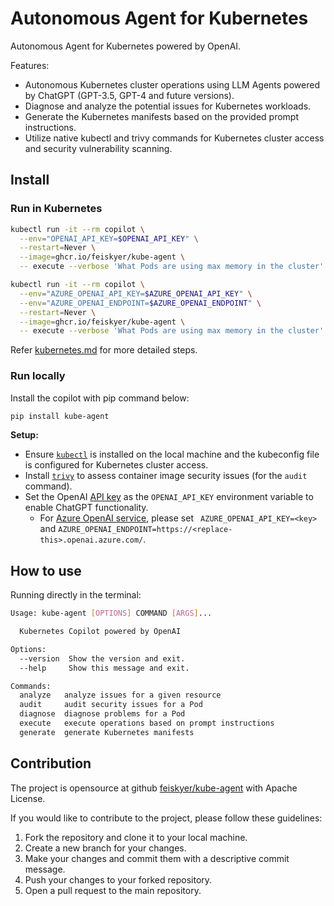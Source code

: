 # Autonomous Agent for Kubernetes

Autonomous Agent for Kubernetes powered by OpenAI.

Features:

- Autonomous Kubernetes cluster operations using LLM Agents powered by ChatGPT (GPT-3.5, GPT-4 and future versions).
- Diagnose and analyze the potential issues for Kubernetes workloads.
- Generate the Kubernetes manifests based on the provided prompt instructions.
- Utilize native kubectl and trivy commands for Kubernetes cluster access and security vulnerability scanning.

## Install

### Run in Kubernetes

```sh
kubectl run -it --rm copilot \
  --env="OPENAI_API_KEY=$OPENAI_API_KEY" \
  --restart=Never \
  --image=ghcr.io/feiskyer/kube-agent \
  -- execute --verbose 'What Pods are using max memory in the cluster'

kubectl run -it --rm copilot \
  --env="AZURE_OPENAI_API_KEY=$AZURE_OPENAI_API_KEY" \
  --env="AZURE_OPENAI_ENDPOINT=$AZURE_OPENAI_ENDPOINT" \
  --restart=Never \
  --image=ghcr.io/feiskyer/kube-agent \
  -- execute --verbose 'What Pods are using max memory in the cluster'
```

Refer [kubernetes.md](kubernetes.md) for more detailed steps.

### Run locally

Install the copilot with pip command below:

```sh
pip install kube-agent
```

**Setup:**

- Ensure [`kubectl`](https://kubernetes.io/docs/tasks/tools/install-kubectl-linux/) is installed on the local machine and the kubeconfig file is configured for Kubernetes cluster access.
- Install [`trivy`](https://github.com/aquasecurity/trivy) to assess container image security issues (for the `audit` command).
- Set the OpenAI [API key](https://platform.openai.com/account/api-keys) as the `OPENAI_API_KEY` environment variable to enable ChatGPT functionality.
  - For [Azure OpenAI service](https://learn.microsoft.com/en-us/azure/cognitive-services/openai/quickstart?tabs=command-line&pivots=rest-api#retrieve-key-and-endpoint), please set ` AZURE_OPENAI_API_KEY=<key>` and `AZURE_OPENAI_ENDPOINT=https://<replace-this>.openai.azure.com/`.

## How to use

Running directly in the terminal:

```sh
Usage: kube-agent [OPTIONS] COMMAND [ARGS]...

  Kubernetes Copilot powered by OpenAI

Options:
  --version  Show the version and exit.
  --help     Show this message and exit.

Commands:
  analyze   analyze issues for a given resource
  audit     audit security issues for a Pod
  diagnose  diagnose problems for a Pod
  execute   execute operations based on prompt instructions
  generate  generate Kubernetes manifests
```

## Contribution

The project is opensource at github [feiskyer/kube-agent](https://github.com/feiskyer/kube-agent) with Apache License.

If you would like to contribute to the project, please follow these guidelines:

1. Fork the repository and clone it to your local machine.
2. Create a new branch for your changes.
3. Make your changes and commit them with a descriptive commit message.
4. Push your changes to your forked repository.
5. Open a pull request to the main repository.
